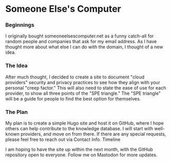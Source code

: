  
# Someone Else's Computer

### Beginnings

I originally bought someoneelsescomputer.net as a funny catch-all for random people and companies that ask for my email address. As I have thought more about what else I can do with the domain, I thought of a new idea.

### The Idea

After much thought, I decided to create a site to document "cloud providers" security and privacy practices to see how they align with your personal "creep factor." This will also need to state the ease of use for each provider, to show all three points of the "SPE triangle." The "SPE triangle" will be a guide for people to find the best option for themselves.

### The Plan

My plan is to create a simple Hugo site and host it on GitHub, where I hope others can help contribute to the knowledge database. I will start with well-known providers, and move on from there. If there are any special requests, please feel free to reach out via Contact Info.
Timeline

I am hoping to have the site up within the next month, with the GitHub repository open to everyone. Follow me on Mastodon for more updates.
